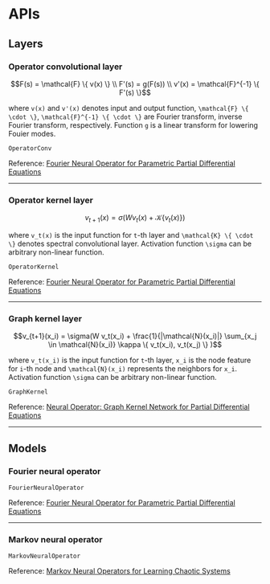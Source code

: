 # APIs

## Layers

### Operator convolutional layer

```math
F(s) = \mathcal{F} \{ v(x) \} \\
F'(s) = g(F(s)) \\
v'(x) = \mathcal{F}^{-1} \{ F'(s) \}
```

where ``v(x)`` and ``v'(x)`` denotes input and output function,
``\mathcal{F} \{ \cdot \}``, ``\mathcal{F}^{-1} \{ \cdot \}`` are Fourier transform, inverse Fourier transform, respectively.
Function ``g`` is a linear transform for lowering Fouier modes.

```@docs
OperatorConv
```

Reference: [Fourier Neural Operator for Parametric Partial Differential Equations](https://arxiv.org/abs/2010.08895)

---

### Operator kernel layer

```math
v_{t+1}(x) = \sigma(W v_t(x) + \mathcal{K} \{ v_t(x) \} )
```

where ``v_t(x)`` is the input function for ``t``-th layer and ``\mathcal{K} \{ \cdot \}`` denotes spectral convolutional layer.
Activation function ``\sigma`` can be arbitrary non-linear function.

```@docs
OperatorKernel
```

Reference: [Fourier Neural Operator for Parametric Partial Differential Equations](https://arxiv.org/abs/2010.08895)

---

### Graph kernel layer

```math
v_{t+1}(x_i) = \sigma(W v_t(x_i) + \frac{1}{|\mathcal{N}(x_i)|} \sum_{x_j \in \mathcal{N}(x_i)} \kappa \{ v_t(x_i), v_t(x_j) \} )
```

where ``v_t(x_i)`` is the input function for ``t``-th layer, ``x_i`` is the node feature for ``i``-th node and ``\mathcal{N}(x_i)`` represents the neighbors for ``x_i``.
Activation function ``\sigma`` can be arbitrary non-linear function.

```@docs
GraphKernel
```

Reference: [Neural Operator: Graph Kernel Network for Partial Differential Equations](https://arxiv.org/abs/2003.03485)

---

## Models

### Fourier neural operator

```@docs
FourierNeuralOperator
```

Reference: [Fourier Neural Operator for Parametric Partial Differential Equations](https://arxiv.org/abs/2010.08895)

---

### Markov neural operator

```@docs
MarkovNeuralOperator
```

Reference: [Markov Neural Operators for Learning Chaotic Systems](https://arxiv.org/abs/2106.06898)
